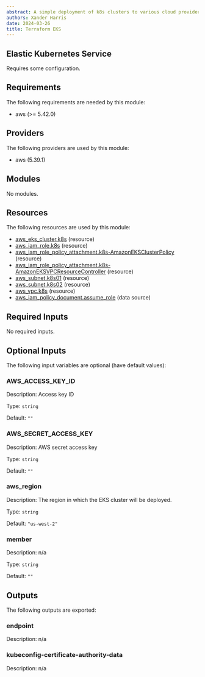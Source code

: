 ```yaml
---
abstract: A simple deployment of k8s clusters to various cloud providers.
authors: Xander Harris
date: 2024-03-26
title: Terraform EKS
---
```


## Elastic Kubernetes Service

Requires some configuration.

<!-- BEGIN_TF_DOCS -->
## Requirements

The following requirements are needed by this module:

- aws (>= 5.42.0)

## Providers

The following providers are used by this module:

- aws (5.39.1)

## Modules

No modules.

## Resources

The following resources are used by this module:

- [aws_eks_cluster.k8s](https://registry.terraform.io/providers/hashicorp/aws/latest/docs/resources/eks_cluster) (resource)
- [aws_iam_role.k8s](https://registry.terraform.io/providers/hashicorp/aws/latest/docs/resources/iam_role) (resource)
- [aws_iam_role_policy_attachment.k8s-AmazonEKSClusterPolicy](https://registry.terraform.io/providers/hashicorp/aws/latest/docs/resources/iam_role_policy_attachment) (resource)
- [aws_iam_role_policy_attachment.k8s-AmazonEKSVPCResourceController](https://registry.terraform.io/providers/hashicorp/aws/latest/docs/resources/iam_role_policy_attachment) (resource)
- [aws_subnet.k8s01](https://registry.terraform.io/providers/hashicorp/aws/latest/docs/resources/subnet) (resource)
- [aws_subnet.k8s02](https://registry.terraform.io/providers/hashicorp/aws/latest/docs/resources/subnet) (resource)
- [aws_vpc.k8s](https://registry.terraform.io/providers/hashicorp/aws/latest/docs/resources/vpc) (resource)
- [aws_iam_policy_document.assume_role](https://registry.terraform.io/providers/hashicorp/aws/latest/docs/data-sources/iam_policy_document) (data source)

## Required Inputs

No required inputs.

## Optional Inputs

The following input variables are optional (have default values):

### AWS\_ACCESS\_KEY\_ID

Description: Access key ID

Type: `string`

Default: `""`

### AWS\_SECRET\_ACCESS\_KEY

Description: AWS secret access key

Type: `string`

Default: `""`

### aws\_region

Description: The region in which the EKS cluster will be deployed.

Type: `string`

Default: `"us-west-2"`

### member

Description: n/a

Type: `string`

Default: `""`

## Outputs

The following outputs are exported:

### endpoint

Description: n/a

### kubeconfig-certificate-authority-data

Description: n/a
<!-- END_TF_DOCS -->
